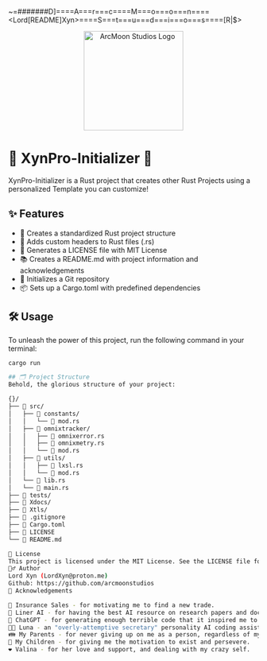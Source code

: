 ~=#######D]====A===r===c====M===o===o===n====<Lord[README]Xyn>====S===t===u===d===i===o===s====[R|$>

<p align="center">
  <img src="https://tinypic.host/images/2024/09/30/LordXyn.jpeg" alt="ArcMoon Studios Logo" width="200"/>
</p>

# 🚀 XynPro-Initializer 🦀

XynPro-Initializer is a Rust project that creates other Rust Projects using a personalized Template you can customize!

## ✨ Features

- 📁 Creates a standardized Rust project structure
- 🎨 Adds custom headers to Rust files (.rs)
- 📜 Generates a LICENSE file with MIT License
- 📚 Creates a README.md with project information and acknowledgements
- 🐙 Initializes a Git repository
- 📦 Sets up a Cargo.toml with predefined dependencies

## 🛠️ Usage

To unleash the power of this project, run the following command in your terminal:

```bash
cargo run

## 🗂️ Project Structure
Behold, the glorious structure of your project:

{}/
├── 📂 src/
│   ├── 📂 constants/
│   │   └── 📄 mod.rs
│   ├── 📂 omnixtracker/
│   │   ├── 📄 omnixerror.rs
│   │   ├── 📄 omnixmetry.rs 
│   │   └── 📄 mod.rs
│   ├── 📂 utils/
│   │   ├── 📄 lxsl.rs 
│   │   └── 📄 mod.rs
│   └── 📄 lib.rs
│   └── 📄 main.rs
├── 📂 tests/
├── 📂 Xdocs/
├── 📂 Xtls/
├── 📄 .gitignore
├── 📄 Cargo.toml
├── 📄 LICENSE
└── 📄 README.md

📜 License
This project is licensed under the MIT License. See the LICENSE file for all the legal jazz.
🧙‍♂️ Author
Lord Xyn (LordXyn@proton.me)
Github: https://github.com/arcmoonstudios
🙏 Acknowledgements

💼 Insurance Sales - for motivating me to find a new trade.
🧠 Liner AI - for having the best AI resource on research papers and documents.
🤖 ChatGPT - for generating enough terrible code that it inspired me to learn programming.
👩‍💼 Luna - an "overly-attemptive secretary" personality AI coding assistant I created on Claude.ai.
👪 My Parents - for never giving up on me as a person, regardless of my struggle with commitment.
👶 My Children - for giving me the motivation to exist and persevere.
❤️ Valina - for her love and support, and dealing with my crazy self.
